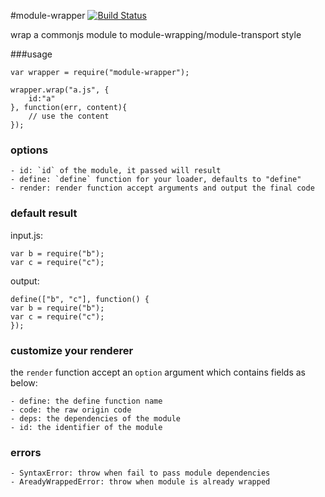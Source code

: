 #module-wrapper [![Build Status](https://travis-ci.org/supersheep/module-wrapper.png?branch=master)](https://travis-ci.org/supersheep/module-wrapper)


wrap a commonjs module to module-wrapping/module-transport style

###usage

	var wrapper = require("module-wrapper");

	wrapper.wrap("a.js", {
		id:"a"
	}, function(err, content){
		// use the content
	});

### options

	- id: `id` of the module, it passed will result
	- define: `define` function for your loader, defaults to "define"
	- render: render function accept arguments and output the final code

### default result
	
input.js:

	var b = require("b");
	var c = require("c");

output:

	define(["b", "c"], function() {
	var b = require("b");
	var c = require("c");
	});


### customize your renderer

the `render` function accept an `option` argument which contains fields as below:

	- define: the define function name
	- code: the raw origin code
	- deps: the dependencies of the module
	- id: the identifier of the module

### errors
	
	- SyntaxError: throw when fail to pass module dependencies
	- AreadyWrappedError: throw when module is already wrapped
	

